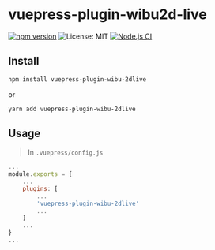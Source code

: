 # vuepress-plugin-wibu2d-live

[![npm version](https://badge.fury.io/js/vuepress-plugin-wibu-2dlive.svg)](https://badge.fury.io/js/vuepress-plugin-wibu-2dlive)
![License: MIT](https://img.shields.io/badge/License-MIT-red.svg)
[![Node.js CI](https://github.com/thangved/wibu-2dlive/actions/workflows/node.js.yml/badge.svg)](https://github.com/thangved/wibu-2dlive/actions/workflows/node.js.yml)

## Install

```sh
npm install vuepress-plugin-wibu-2dlive
```

or

```sh
yarn add vuepress-plugin-wibu-2dlive
```

## Usage

> In `.vuepress/config.js`

```javascript
...
module.exports = {
    ...
    plugins: [
        ...
        'vuepress-plugin-wibu-2dlive'
        ...
    ]
    ...
}
...
```

